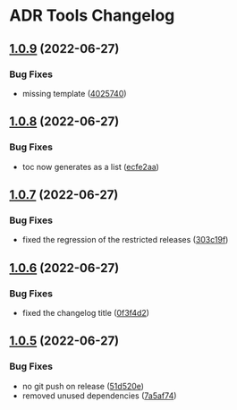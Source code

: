 # ADR Tools Changelog

## [1.0.9](https://github.com/meza/adr-tools/compare/v1.0.8...v1.0.9) (2022-06-27)


### Bug Fixes

* missing template ([4025740](https://github.com/meza/adr-tools/commit/40257404926e17a6c43f10d51c9809ce68e1400a))

## [1.0.8](https://github.com/meza/adr-tools/compare/v1.0.7...v1.0.8) (2022-06-27)


### Bug Fixes

* toc now generates as a list ([ecfe2aa](https://github.com/meza/adr-tools/commit/ecfe2aaf9b4431672860411b0d6fbd7ec0141beb))

## [1.0.7](https://github.com/meza/adr-tools/compare/v1.0.6...v1.0.7) (2022-06-27)


### Bug Fixes

* fixed the regression of the restricted releases ([303c19f](https://github.com/meza/adr-tools/commit/303c19fd40a31dd586feb01fd0c8209c92423898))

## [1.0.6](https://github.com/meza/adr-tools/compare/v1.0.5...v1.0.6) (2022-06-27)


### Bug Fixes

* fixed the changelog title ([0f3f4d2](https://github.com/meza/adr-tools/commit/0f3f4d2b75ef6b93ce6e55c9527318e11867e28b))

## [1.0.5](https://github.com/meza/adr-tools/compare/v1.0.4...v1.0.5) (2022-06-27)


### Bug Fixes

* no git push on release ([51d520e](https://github.com/meza/adr-tools/commit/51d520ee07f3c638ac59dae35c74e47b397db6b7))
* removed unused dependencies ([7a5af74](https://github.com/meza/adr-tools/commit/7a5af74a9f592212f5272644bde713dc9bfa40b1))

